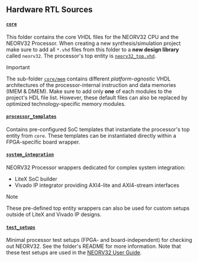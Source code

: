 ## Hardware RTL Sources

#### [`core`](https://github.com/stnolting/neorv32/tree/main/rtl/core)

This folder contains the core VHDL files for the NEORV32 CPU and the NEORV32 Processor.
When creating a new synthesis/simulation project make sure to add all `*.vhd` files from this
folder to a **new design library** called `neorv32`. The processor's top entity
is [`neorv32_top.vhd`](https://github.com/stnolting/neorv32/blob/main/rtl/core/neorv32_top.vhd).

> [!IMPORTANT]
> The sub-folder [`core/mem`](https://github.com/stnolting/neorv32/tree/main/rtl/core/mem)
contains different _platform-agnostic_ VHDL architectures of the processor-internal instruction and 
data memories (IMEM & DMEM). Make sure to add only **one** of each modules to the project's HDL
file list. However, these default files can also be replaced by optimized technology-specific memory modules.

#### [`processor_templates`](https://github.com/stnolting/neorv32/tree/main/rtl/processor_templates)

Contains pre-configured SoC templates that instantiate the processor's top entity from `core`.
These templates can be instantiated directly within a FPGA-specific board wrapper.

#### [`system_integration`](https://github.com/stnolting/neorv32/tree/main/rtl/system_integration)

NEORV32 Processor wrappers dedicated for complex system integration:

* LiteX SoC builder
* Vivado IP integrator providing AXI4-lite and AXI4-stream interfaces

> [!NOTE]
> These pre-defined top entity wrappers can also be used for custom setups outside of LiteX and Vivado IP designs.

#### [`test_setups`](https://github.com/stnolting/neorv32/tree/main/rtl/test_setups)

Minimal processor test setups (FPGA- and board-independent) for checking out NEORV32.
See the folder's README for more information. Note that these test setups are used in the
[NEORV32 User Guide](https://stnolting.github.io/neorv32/ug).
